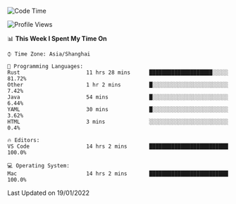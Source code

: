 <!--START_SECTION:waka-->
![Code Time](http://img.shields.io/badge/Code%20Time-922%20hrs%2044%20mins-blue)

![Profile Views](http://img.shields.io/badge/Profile%20Views-4-blue)

📊 **This Week I Spent My Time On** 

```text
⌚︎ Time Zone: Asia/Shanghai

💬 Programming Languages: 
Rust                     11 hrs 28 mins      ████████████████████░░░░░   81.72% 
Other                    1 hr 2 mins         █░░░░░░░░░░░░░░░░░░░░░░░░   7.42% 
Java                     54 mins             █░░░░░░░░░░░░░░░░░░░░░░░░   6.44% 
YAML                     30 mins             █░░░░░░░░░░░░░░░░░░░░░░░░   3.62% 
HTML                     3 mins              ░░░░░░░░░░░░░░░░░░░░░░░░░   0.4%

🔥 Editors: 
VS Code                  14 hrs 2 mins       █████████████████████████   100.0%

💻 Operating System: 
Mac                      14 hrs 2 mins       █████████████████████████   100.0%

```


 Last Updated on 19/01/2022
<!--END_SECTION:waka-->
